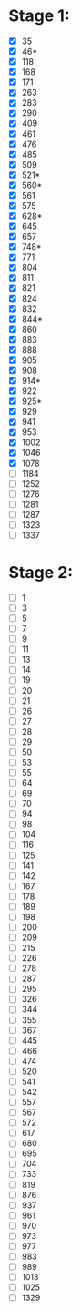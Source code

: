 # Stage 1:
- [x] 35
- [x] 46*
- [x] 118
- [x] 168
- [x] 171
- [x] 263
- [x] 283
- [x] 290
- [x] 409
- [x] 461
- [x]  476
- [x]  485
- [x]  509
- [x]  521*
- [x]  560*
- [x]  561
- [x]  575
- [x]  628*
- [x]  645
- [x]  657
- [x]  748*
- [x]  771
- [x]  804
- [x]  811
- [x]  821
- [x]  824
- [x]  832
- [x]  844*
- [x]  860
- [x]  883
- [x]  888
- [x]  905
- [x]  908
- [x]  914*
- [x]  922
- [x]  925*
- [x]  929
- [x]  941
- [x]  953
- [x]  1002
- [x]  1046
- [x]  1078
- [ ]  1184
- [ ]  1252
- [ ]  1276
- [ ]  1281
- [ ]  1287
- [ ]  1323
- [ ]  1337
 # Stage 2:
- [ ]  1
- [ ]  3
- [ ]  5
- [ ]  7
- [ ]  9
- [ ]  11
- [ ]  13
- [ ]  14
- [ ]  19
- [ ]  20
- [ ]  21
- [ ]  26
- [ ]  27
- [ ]  28
- [ ]  29
- [ ]  50
- [ ]  53
- [ ]  55
- [ ]  64
- [ ]  69
- [ ]  70
- [ ]  94
- [ ]  98
- [ ]  104
- [ ]  116
- [ ]  125
- [ ]  141
- [ ]  142
- [ ]  167
- [ ]  178
- [ ]  189
- [ ]  198
- [ ]  200
- [ ]  209
- [ ]  215
- [ ]  226
- [ ]  278
- [ ]  287
- [ ]  295
- [ ]  326
- [ ]  344
- [ ]  355
- [ ]  367
- [ ]  445
- [ ]  466
- [ ]  474
- [ ]  520
- [ ]  541
- [ ]  542
- [ ]  557
- [ ]  567
- [ ]  572
- [ ]  617
- [ ]  680
- [ ]  695
- [ ]  704
- [ ]  733
- [ ]  819
- [ ]  876
- [ ]  937
- [ ]  961
- [ ]  970
- [ ]  973
- [ ]  977
- [ ]  983
- [ ]  989
- [ ]  1013
- [ ]  1025
- [ ]  1329